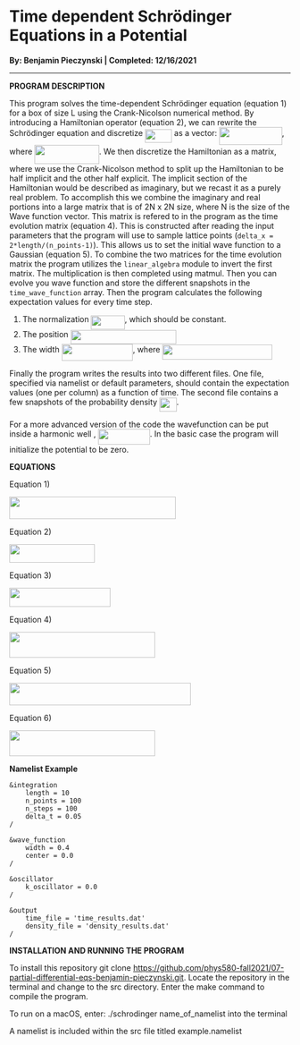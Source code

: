 # Time dependent Schrödinger Equations in a Potential

**By: Benjamin Pieczynski | Completed: 12/16/2021**

---

**PROGRAM DESCRIPTION**

This program solves the time-dependent Schrödinger equation (equation 1) for a box of size L using the Crank-Nicolson numerical method. By 
introducing a Hamiltonian operator (equation 2), we can rewrite the Schrödinger equation and discretize 
<img src="svgs/17fef61e769874dc5430b5eefe47024c.svg?invert_in_darkmode&sanitize=true" align=middle width=48.207885pt height=24.6576pt/> as a vector: <img src="svgs/e404229d6a7a1d30d4f0c2f027d8dc9d.svg?invert_in_darkmode&sanitize=true" align=middle width=112.42407pt height=32.16444pt/>, where <img src="svgs/68f3ca6428f40a62356634665d6afac6.svg?invert_in_darkmode&sanitize=true" align=middle width=115.697505pt height=34.33782pt/>.
We then discretize the Hamiltonian as a matrix, where we use the Crank-Nicolson method to split up the Hamiltonian to be half implicit and
the other half explicit. The implicit section of the Hamiltonian would be described as imaginary, but we recast it as a purely real problem.
To accomplish this we combine the imaginary and real portions into a large matrix that is of 2N x 2N size, where N is the size of the Wave function
vector. This matrix is refered to in the program as the time evolution matrix (equation 4). This is constructed after reading the input parameters 
that the program will use to sample lattice points (`delta_x = 2*length/(n_points-1)`). This allows us to set the initial wave function to a
Gaussian (equation 5). To combine the two matrices for the time evolution matrix the program utilizes the `linear_algebra` module to invert the
first matrix. The multiplication is then completed using matmul. Then you can evolve you wave function and store the different snapshots in the
`time_wave_function` array. Then the program calculates the following expectation
values for every time step.

1. The normalization <img src="svgs/babda9c4be225f4d6cb20d799d988a65.svg?invert_in_darkmode&sanitize=true" align=middle width=60.39396pt height=24.65793pt/>, which should be constant.
2. The position <img src="svgs/049a396d8b1486a6eda9f828adc329bc.svg?invert_in_darkmode&sanitize=true" align=middle width=189.259455pt height=24.65793pt/>
3. The width <img src="svgs/6641bf1a02c68083fb3b2b8053a93caa.svg?invert_in_darkmode&sanitize=true" align=middle width=127.539885pt height=29.42511pt/>, where <img src="svgs/899d2babd87c666fec7168fdcdf6c5f4.svg?invert_in_darkmode&sanitize=true" align=middle width=197.082105pt height=26.76201pt/>

Finally the program writes the results into two different files. One file, specified via namelist or default parameters, should contain
the expectation values (one per column) as a function of time. The second file contains a few snapshots of the probability density 
<img src="svgs/7872e8aeeb0376e1d2b14b69fbc75010.svg?invert_in_darkmode&sanitize=true" align=middle width=30.67944pt height=24.6576pt/>.

For a more advanced version of the code the wavefunction can be put inside a harmonic well , <img src="svgs/3099cd286b75db93545583aff185dbf8.svg?invert_in_darkmode&sanitize=true" align=middle width=92.860845pt height=27.77577pt/>.
In the basic case the program will initialize the potential to be zero.

**EQUATIONS**

Equation 1)

<p align="left"><img src="svgs/31c270932cfed8407da7128e5fd05441.svg?invert_in_darkmode&sanitize=true" align=middle width=297.7425pt height=40.118265pt/></p>

Equation 2)

<p align="left"><img src="svgs/66730f323899e95bbde40b1c5ac99d0d.svg?invert_in_darkmode&sanitize=true" align=middle width=152.922165pt height=33.45969pt/>
  
Equation 3)
 
<p align="left"><img src="svgs/9e8dd8841293d125d1a409231a2e3bb9.svg?invert_in_darkmode&sanitize=true" align=middle width=181.0611pt height=33.81213pt/></p>

Equation 4)

<p align="left"><img src="svgs/291beaed1cdda99878eb008def0f7065.svg?invert_in_darkmode&sanitize=true" align=middle width=261.05475pt height=46.07955pt/></p>

Equation 5)

<p align="left"><img src="svgs/39c380792cdea241cbe0867622a58e39.svg?invert_in_darkmode&sanitize=true" align=middle width=324.76785pt height=40.118265pt/></p>

Equation 6)

<p align="left"><img src="svgs/291beaed1cdda99878eb008def0f7065.svg?invert_in_darkmode&sanitize=true" align=middle width=261.05475pt height=46.07955pt/></p>


**Namelist Example**

``` namelist
&integration
    length = 10
    n_points = 100
    n_steps = 100
    delta_t = 0.05
/

&wave_function
    width = 0.4
    center = 0.0
/

&oscillator
    k_oscillator = 0.0
/

&output
    time_file = 'time_results.dat'
    density_file = 'density_results.dat'
/
```

**INSTALLATION AND RUNNING THE PROGRAM**
  
To install this repository git clone https://github.com/phys580-fall2021/07-partial-differential-eqs-benjamin-pieczynski.git.
Locate the repository in the terminal and change to the src directory. Enter the make command to compile the program.

To run on a macOS, enter: ./schrodinger name_of_namelist into the terminal

A namelist is included within the src file titled example.namelist
